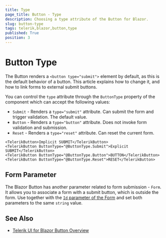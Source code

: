 ```yaml
---
title: Type
page_title: Button - Type
description: Choosing a type attribute of the Button for Blazor.
slug: button-type
tags: telerik,blazor,button,type
published: True
position: 3
---
```


# Button Type

The Button renders a `<button type="submit">` element by default, as this is the default behavior of a button. This article explains how to change it, and how to link forms to external submit buttons.

You can control the `type` attribute through the `ButtonType` property of the component which can accept the following values:

* `Submit` - Renders a `type="submit"` attribute. Can submit the form and trigger validation. The default value.
* `Button` - Renders a `type="button"` attribute. Does not invoke form validation and submission.
* `Reset` - Renders a `type="reset"` attribute. Can reset the current form.

````RAZOR
<TelerikButton>Implicit SUBMIT</TelerikButton>
<TelerikButton ButtonType="@ButtonType.Submit">Explicit SUBMIT</TelerikButton>
<TelerikButton ButtonType="@ButtonType.Button">BUTTON</TelerikButton>
<TelerikButton ButtonType="@ButtonType.Reset">RESET</TelerikButton>
````

## Form Parameter

The Blazor Button has another parameter related to form submission - `Form`. It allows you to associate a form with a submit button, which is outside the form. Use together with the [`Id` parameter of the Form](slug://form-overview#form-parameters) and set both parameters to the same `string` value.


## See Also

* [Telerik UI for Blazor Button Overview](slug://components/button/overview)
